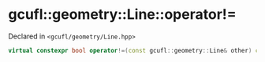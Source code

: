 # gcufl::geometry::Line::operator!=
Declared in `<gcufl/geometry/Line.hpp>`
```cpp
virtual constexpr bool operator!=(const gcufl::geometry::Line& other) const noexcept;
```

